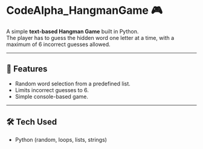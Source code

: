 # CodeAlpha_HangmanGame 🎮

A simple **text-based Hangman Game** built in Python.  
The player has to guess the hidden word one letter at a time, with a maximum of 6 incorrect guesses allowed.

---

## 🚀 Features
- Random word selection from a predefined list.  
- Limits incorrect guesses to 6.  
- Simple console-based game.  

---

## 🛠️ Tech Used
- Python (random, loops, lists, strings)
